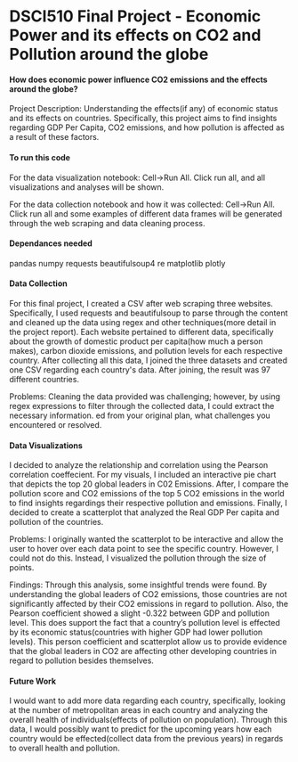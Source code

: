 # DSCI510 Final Project - Economic Power and its effects on CO2 and Pollution around the globe

#### How does economic power influence CO2 emissions and the effects around the globe?
Project Description: Understanding the effects(if any) of economic status and its effects on countries. Specifically, this project aims to find insights regarding GDP Per Capita, CO2 emissions, and how pollution is affected as a result of these factors. 

#### To run this code
For the data visualization notebook: Cell->Run All. Click run all, and all visualizations and analyses will be shown.

For the data collection notebook and how it was collected: Cell->Run All. Click run all and some examples of different data frames will be generated through the web scraping and data cleaning process. 

#### Dependances needed
pandas
numpy
requests
beautifulsoup4
re
matplotlib
plotly

####  Data Collection
For this final project, I created a CSV after web scraping three websites. Specifically, I used requests and beautifulsoup to parse through the content and cleaned up the data using regex and other techniques(more detail in the project report). Each website pertained to different data, specifically about the growth of domestic product per capita(how much a person makes), carbon dioxide emissions, and pollution levels for each respective country. After collecting all this data, I joined the three datasets and created one CSV regarding each country's data. After joining, the result was 97 different countries.

Problems: Cleaning the data provided was challenging; however, by using regex expressions to filter through the collected data, I could extract the necessary information. 
ed from your original plan, what challenges
you encountered or resolved.

#### Data Visualizations

I decided to analyze the relationship and correlation using the Pearson correlation coeffecient. For my visuals, I included an interactive pie chart that depicts the top 20 global leaders in C02 Emissions. After, I compare the pollution score and CO2 emissions of the top 5 CO2 emissions in the world to find insights regardings their respective pollution and emissions. Finally, I decided to create a scatterplot that analyzed the Real GDP Per capita and pollution of the countries. 

Problems: I originally wanted the scatterplot to be interactive and allow the user to hover over each data point to see the specific country. However, I could not do this. Instead, I visualized the pollution through the size of points. 

Findings: Through this analysis, some insightful trends were found. By understanding the global leaders of CO2 emissions, those countries are not significantly affected by their CO2 emissions in regard to pollution. Also, the Pearson coefficient showed a slight -0.322 between GDP and pollution level. This does support the fact that a country’s pollution level is effected by its economic status(countries with higher GDP had lower pollution levels). This person coefficient and scatterplot allow us to provide evidence that the global leaders in CO2 are affecting other developing countries in regard to pollution besides themselves. 

#### Future Work
I would want to add more data regarding each country, specifically, looking at the number of metropolitan areas in each country and analyzing the overall health of individuals(effects of pollution on population). Through this data, I would possibly want to predict for the upcoming years how each country would be effected(collect data from the previous years) in regards to overall health and pollution. 